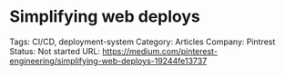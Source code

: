 # Simplifying web deploys

Tags: CI/CD, deployment-system
Category: Articles
Company: Pintrest
Status: Not started
URL: https://medium.com/pinterest-engineering/simplifying-web-deploys-19244fe13737